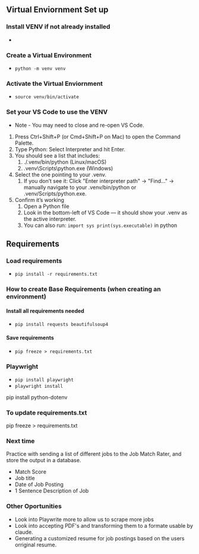 


## Virtual Enviornment Set up
### Install VENV if not already installed
* 


### Create a Virtual Environment
* `python -m venv venv`

### Activate the Virtual Enviornment
* `source venv/bin/activate`

### Set your VS Code to use the VENV
* Note - You may need to close and re-open VS Code.
1. Press Ctrl+Shift+P (or Cmd+Shift+P on Mac) to open the Command Palette.
2. Type Python: Select Interpreter and hit Enter.
3. You should see a list that includes:
    1. ./.venv/bin/python (Linux/macOS)
    2. .venv\Scripts\python.exe (Windows) 
4. Select the one pointing to your .venv.
    1. If you don’t see it: Click "Enter interpreter path" → "Find..." → manually navigate to your .venv/bin/python or .venv/Scripts/python.exe.
5. Confirm it’s working
    1. Open a Python file
    2. Look in the bottom-left of VS Code — it should show your .venv as the active interpreter.
    3. You can also run: 
        `
        import sys
        print(sys.executable)
        ` in python


## Requirements
### Load requirements
* `pip install -r requirements.txt`

### How to create Base Requirements (when creating an environment)
#### Install all requirements needed
* `pip install requests beautifulsoup4`

#### Save requirements
* `pip freeze > requirements.txt`


### Playwright
* `pip install playwright`
* `playwright install`




pip install python-dotenv

### To update requirements.txt
pip freeze > requirements.txt

### Next time
Practice with sending a list of different jobs to the Job Match Rater, and store the output in a database.
* Match Score
* Job title
* Date of Job Posting
* 1 Sentence Description of Job

### Other Oportunities
* Look into Playwrite more to allow us to scrape more jobs
* Look into accepting PDF's and transforming them to a formate usable by claude.
* Generating a customized resume for job postings based on the users orriginal resume.
